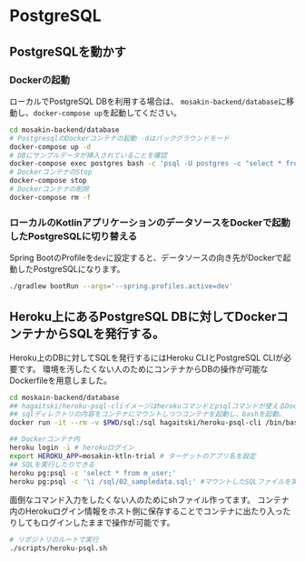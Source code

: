 # PostgreSQL

## PostgreSQLを動かす

### Dockerの起動
ローカルでPostgreSQL DBを利用する場合は、
`mosakin-backend/database`に移動し、`docker-compose up`を起動してください。

```bash
cd mosakin-backend/database
# PostgresqlのDockerコンテナの起動 -dはバックグラウンドモード
docker-compose up -d 
# DBにサンプルデータが挿入されていることを確認
docker-compose exec postgres bash -c 'psql -U postgres -c "select * from m_user"' 
# DockerコンテナのStop
docker-compose stop 
# Dockerコンテナの削除
docker-compose rm -f
```

### ローカルのKotlinアプリケーションのデータソースをDockerで起動したPostgreSQLに切り替える

Spring BootのProfileを`dev`に設定すると、データソースの向き先がDockerで起動したPostgreSQLになります。

```bash
./gradlew bootRun --args='--spring.profiles.active=dev'
```

## Heroku上にあるPostgreSQL DBに対してDockerコンテナからSQLを発行する。

Heroku上のDBに対してSQLを発行するにはHeroku CLIとPostgreSQL CLIが必要です。
環境を汚したくない人のためにコンテナからDBの操作が可能なDockerfileを用意しました。

```bash
cd moskain-backend/database
## hagaitski/heroku-psql-cliイメージはherokuコマンドとpsqlコマンドが使えるDocker Image
## sqlディレクトリの内容をコンテナにマウントしつつコンテナを起動し、bashを起動。
docker run -it --rm -v $PWD/sql:/sql hagaitski/heroku-psql-cli /bin/bash

## Dockerコンテナ内
heroku login -i # herokuログイン
export HEROKU_APP=mosakin-ktln-trial # ターゲットのアプリ名を設定
## SQLを実行したりできる
heroku pg:psql -c 'select * from m_user;' 
heroku pg:psql -c '\i /sql/02_sampledata.sql;' #マウントしたSQLファイルを実行できる
```

面倒なコマンド入力をしたくない人のためにshファイル作ってます。
コンテナ内のHerokuログイン情報をホスト側に保存することでコンテナに出たり入ったりしてもログインしたままで操作が可能です。

```bash
# リポジトリのルートで実行
./scripts/heroku-psql.sh
```
